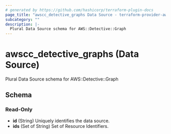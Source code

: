 ```yaml
---
# generated by https://github.com/hashicorp/terraform-plugin-docs
page_title: "awscc_detective_graphs Data Source - terraform-provider-awscc"
subcategory: ""
description: |-
  Plural Data Source schema for AWS::Detective::Graph
---
```


# awscc_detective_graphs (Data Source)

Plural Data Source schema for AWS::Detective::Graph



<!-- schema generated by tfplugindocs -->
## Schema

### Read-Only

- **id** (String) Uniquely identifies the data source.
- **ids** (Set of String) Set of Resource Identifiers.


